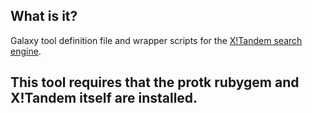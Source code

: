 ## What is it?
Galaxy tool definition file and wrapper scripts for the [X!Tandem search engine](http://www.thegpm.org/tandem/index.html).

## This tool requires that the protk rubygem and X!Tandem itself are installed.


